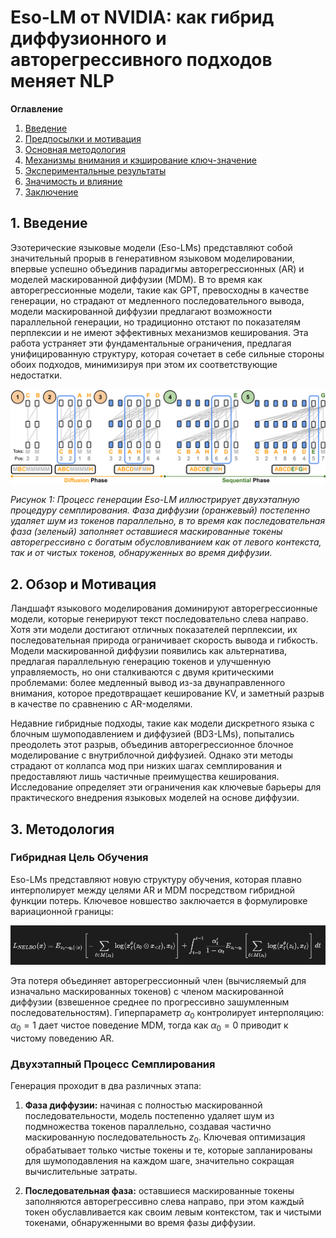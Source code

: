 # Eso-LM от NVIDIA: как гибрид диффузионного и авторегрессивного подходов меняет NLP
**Оглавление**

1. [Введение](#введение)  
2. [Предпосылки и мотивация](#предпосылки-и-мотивация)  
3. [Основная методология](#основная-методология)  
4. [Механизмы внимания и кэширование ключ-значение](#механизмы-внимания-и-кэширование-ключ-значение)  
5. [Экспериментальные результаты](#экспериментальные-результаты)  
6. [Значимость и влияние](#значимость-и-влияние)  
7. [Заключение](#заключение)

## 1. Введение

Эзотерические языковые модели (Eso-LMs) представляют собой значительный прорыв в генеративном языковом моделировании, впервые успешно объединив парадигмы авторегрессионных (AR) и моделей маскированной диффузии (MDM). В то время как авторегрессионные модели, такие как GPT, превосходны в качестве генерации, но страдают от медленного последовательного вывода, модели маскированной диффузии предлагают возможности параллельной генерации, но традиционно отстают по показателям перплексии и не имеют эффективных механизмов кеширования. Эта работа устраняет эти фундаментальные ограничения, предлагая унифицированную структуру, которая сочетает в себе сильные стороны обоих подходов, минимизируя при этом их соответствующие недостатки.

![Figure_01](https://raw.githubusercontent.com/Verbasik/Weekly-arXiv-ML-AI-Research-Review/refs/heads/develop/2025/week-26/assets/Figure_01.png)

*Рисунок 1: Процесс генерации Eso-LM иллюстрирует двухэтапную процедуру семплирования. Фаза диффузии (оранжевый) постепенно удаляет шум из токенов параллельно, в то время как последовательная фаза (зеленый) заполняет оставшиеся маскированные токены авторегрессивно с богатым обусловливанием как от левого контекста, так и от чистых токенов, обнаруженных во время диффузии.*

## 2. Обзор и Мотивация

Ландшафт языкового моделирования доминируют авторегрессионные модели, которые генерируют текст последовательно слева направо. Хотя эти модели достигают отличных показателей перплексии, их последовательная природа ограничивает скорость вывода и гибкость. Модели маскированной диффузии появились как альтернатива, предлагая параллельную генерацию токенов и улучшенную управляемость, но они сталкиваются с двумя критическими проблемами: более медленный вывод из-за двунаправленного внимания, которое предотвращает кеширование KV, и заметный разрыв в качестве по сравнению с AR-моделями.

Недавние гибридные подходы, такие как модели дискретного языка с блочным шумоподавлением и диффузией (BD3-LMs), попытались преодолеть этот разрыв, объединив авторегрессионное блочное моделирование с внутриблочной диффузией. Однако эти методы страдают от коллапса мод при низких шагах семплирования и предоставляют лишь частичные преимущества кеширования. Исследование определяет эти ограничения как ключевые барьеры для практического внедрения языковых моделей на основе диффузии.

## 3. Методология

### Гибридная Цель Обучения

Eso-LMs представляют новую структуру обучения, которая плавно интерполирует между целями AR и MDM посредством гибридной функции потерь. Ключевое новшество заключается в формулировке вариационной границы:

![Figure_02](https://raw.githubusercontent.com/Verbasik/Weekly-arXiv-ML-AI-Research-Review/refs/heads/develop/2025/week-26/assets/Figure_02.png)

Эта потеря объединяет авторегрессионный член (вычисляемый для изначально маскированных токенов) с членом маскированной диффузии (взвешенное среднее по прогрессивно зашумленным последовательностям). Гиперпараметр $α_0$ контролирует интерполяцию: $α_0=1$ дает чистое поведение MDM, тогда как $α_0=0$ приводит к чистому поведению AR.

### Двухэтапный Процесс Семплирования

Генерация проходит в два различных этапа:

1. **Фаза диффузии:** начиная с полностью маскированной последовательности, модель постепенно удаляет шум из подмножества токенов параллельно, создавая частично маскированную последовательность $z_0$. Ключевая оптимизация обрабатывает только чистые токены и те, которые запланированы для шумоподавления на каждом шаге, значительно сокращая вычислительные затраты.

2. **Последовательная фаза:** оставшиеся маскированные токены заполняются авторегрессивно слева направо, при этом каждый токен обуславливается как своим левым контекстом, так и чистыми токенами, обнаруженными во время фазы диффузии.